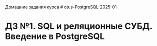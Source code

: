 Домашние задания курса # otus-PostgreSQL-2025-01

# ДЗ №1. SQL и реляционные СУБД. Введение в PostgreSQL
